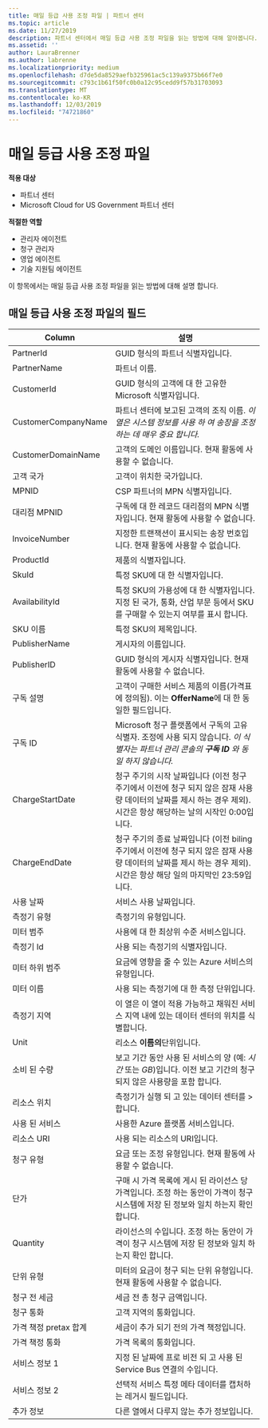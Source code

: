 ```yaml
---
title: 매일 등급 사용 조정 파일 | 파트너 센터
ms.topic: article
ms.date: 11/27/2019
description: 파트너 센터에서 매일 등급 사용 조정 파일을 읽는 방법에 대해 알아봅니다.
ms.assetid: ''
author: LauraBrenner
ms.author: labrenne
ms.localizationpriority: medium
ms.openlocfilehash: d7de5da8529aefb325961ac5c139a9375b66f7e0
ms.sourcegitcommit: c793c1b61f50fc0b0a12c95cedd9f57b31703093
ms.translationtype: MT
ms.contentlocale: ko-KR
ms.lasthandoff: 12/03/2019
ms.locfileid: "74721860"
---
```

# <a name="daily-rated-usage-reconciliation-files"></a>매일 등급 사용 조정 파일

**적용 대상**

- 파트너 센터
- Microsoft Cloud for US Government 파트너 센터

**적절한 역할**

- 관리자 에이전트
- 청구 관리자
- 영업 에이전트
- 기술 지원팀 에이전트

이 항목에서는 매일 등급 사용 조정 파일을 읽는 방법에 대해 설명 합니다.

## <a name="fields-in-daily-rated-usage-reconciliation-files"></a>매일 등급 사용 조정 파일의 필드

| Column | 설명 |
| ------ | ----------- |
| PartnerId | GUID 형식의 파트너 식별자입니다. |
| PartnerName | 파트너 이름. |
| CustomerId | GUID 형식의 고객에 대 한 고유한 Microsoft 식별자입니다. |
| CustomerCompanyName | 파트너 센터에 보고된 고객의 조직 이름. *이 열은 시스템 정보를 사용 하 여 송장을 조정 하는 데 매우 중요 합니다.* |
| CustomerDomainName | 고객의 도메인 이름입니다. 현재 활동에 사용할 수 없습니다. |
| 고객 국가 | 고객이 위치한 국가입니다. |
| MPNID | CSP 파트너의 MPN 식별자입니다. |
| 대리점 MPNID | 구독에 대 한 레코드 대리점의 MPN 식별자입니다. 현재 활동에 사용할 수 없습니다. |
| InvoiceNumber | 지정한 트랜잭션이 표시되는 송장 번호입니다. 현재 활동에 사용할 수 없습니다. |
| ProductId | 제품의 식별자입니다. |
| SkuId | 특정 SKU에 대 한 식별자입니다. |
| AvailabilityId | 특정 SKU의 가용성에 대 한 식별자입니다. 지정 된 국가, 통화, 산업 부문 등에서 SKU를 구매할 수 있는지 여부를 표시 합니다. |
| SKU 이름 | 특정 SKU의 제목입니다. |
| PublisherName | 게시자의 이름입니다. |
| PublisherID | GUID 형식의 게시자 식별자입니다. 현재 활동에 사용할 수 없습니다. |
| 구독 설명 | 고객이 구매한 서비스 제품의 이름(가격표에 정의됨). 이는 **OfferName**에 대 한 동일한 필드입니다. |
| 구독 ID | Microsoft 청구 플랫폼에서 구독의 고유 식별자. 조정에 사용 되지 않습니다. *이 식별자는 파트너 관리 콘솔의 **구독 ID** 와 동일 하지 않습니다.* |
| ChargeStartDate | 청구 주기의 시작 날짜입니다 (이전 청구 주기에서 이전에 청구 되지 않은 잠재 사용량 데이터의 날짜를 제시 하는 경우 제외). 시간은 항상 해당하는 날의 시작인 0:00입니다. |
| ChargeEndDate | 청구 주기의 종료 날짜입니다 (이전 biling 주기에서 이전에 청구 되지 않은 잠재 사용량 데이터의 날짜를 제시 하는 경우 제외). 시간은 항상 해당 일의 마지막인 23:59입니다. |
| 사용 날짜 | 서비스 사용 날짜입니다. |
| 측정기 유형 | 측정기의 유형입니다. |
| 미터 범주 | 사용에 대 한 최상위 수준 서비스입니다. |
| 측정기 Id | 사용 되는 측정기의 식별자입니다. |
| 미터 하위 범주 | 요금에 영향을 줄 수 있는 Azure 서비스의 유형입니다. |
| 미터 이름 | 사용 되는 측정기에 대 한 측정 단위입니다. |
| 측정기 지역 | 이 열은 이 열이 적용 가능하고 채워진 서비스 지역 내에 있는 데이터 센터의 위치를 식별합니다. |
| Unit | 리소스 **이름의**단위입니다. |
| 소비 된 수량 | 보고 기간 동안 사용 된 서비스의 양 (예: *시간* 또는 *GB*)입니다. 이전 보고 기간의 청구 되지 않은 사용량을 포함 합니다. |
| 리소스 위치 | 측정기가 실행 되 고 있는 데이터 센터를 > 합니다. |
| 사용 된 서비스 | 사용한 Azure 플랫폼 서비스입니다. |
| 리소스 URI | 사용 되는 리소스의 URI입니다. |
| 청구 유형 | 요금 또는 조정 유형입니다. 현재 활동에 사용할 수 없습니다. |
| 단가 | 구매 시 가격 목록에 게시 된 라이선스 당 가격입니다. 조정 하는 동안이 가격이 청구 시스템에 저장 된 정보와 일치 하는지 확인 합니다. |
| Quantity | 라이선스의 수입니다. 조정 하는 동안이 가격이 청구 시스템에 저장 된 정보와 일치 하는지 확인 합니다. |
| 단위 유형 | 미터의 요금이 청구 되는 단위 유형입니다. 현재 활동에 사용할 수 없습니다. |
| 청구 전 세금 | 세금 전 총 청구 금액입니다. |
| 청구 통화 | 고객 지역의 통화입니다. |
| 가격 책정 pretax 합계 | 세금이 추가 되기 전의 가격 책정입니다. |
| 가격 책정 통화 | 가격 목록의 통화입니다. |
| 서비스 정보 1 | 지정 된 날짜에 프로 비전 되 고 사용 된 Service Bus 연결의 수입니다. |
| 서비스 정보 2 | 선택적 서비스 특정 메타 데이터를 캡처하는 레거시 필드입니다. |
| 추가 정보 | 다른 열에서 다루지 않는 추가 정보입니다. |
